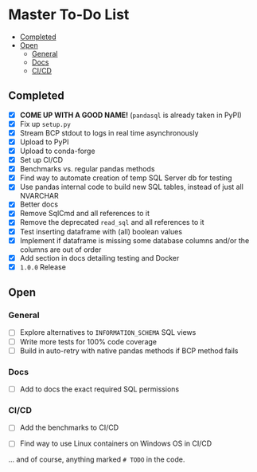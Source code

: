 # Master To-Do List

<!-- START doctoc generated TOC please keep comment here to allow auto update -->
<!-- DON'T EDIT THIS SECTION, INSTEAD RE-RUN doctoc TO UPDATE -->

- [Completed](#completed)
- [Open](#open)
  - [General](#general)
  - [Docs](#docs)
  - [CI/CD](#cicd)

<!-- END doctoc generated TOC please keep comment here to allow auto update -->

## Completed
- [x] **COME UP WITH A GOOD NAME!** (`pandasql` is already taken in PyPI)
- [x] Fix up `setup.py`
- [x] Stream BCP stdout to logs in real time asynchronously
- [x] Upload to PyPI
- [x] Upload to conda-forge
- [x] Set up CI/CD
- [x] Benchmarks vs. regular pandas methods
- [x] Find way to automate creation of temp SQL Server db for testing
- [x] Use pandas internal code to build new SQL tables, instead of just all NVARCHAR
- [x] Better docs
- [x] Remove SqlCmd and all references to it
- [x] Remove the deprecated `read_sql` and all references to it
- [x] Test inserting dataframe with (all) boolean values
- [x] Implement if dataframe is missing some database columns and/or the columns are out of order
- [x] Add section in docs detailing testing and Docker
- [x] `1.0.0` Release

## Open

### General
- [ ] Explore alternatives to `INFORMATION_SCHEMA` SQL views
- [ ] Write more tests for 100% code coverage
- [ ] Build in auto-retry with native pandas methods if BCP method fails

### Docs
- [ ] Add to docs the exact required SQL permissions

### CI/CD
- [ ] Add the benchmarks to CI/CD
- [ ] Find way to use Linux containers on Windows OS in CI/CD


... and of course, anything marked `# TODO` in the code.
